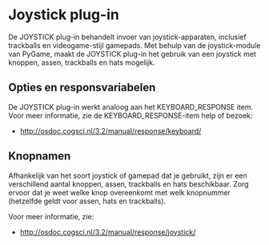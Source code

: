 # Joystick plug-in

De JOYSTICK plug-in behandelt invoer van joystick-apparaten, inclusief trackballs en videogame-stijl gamepads. Met behulp van de joystick-module van PyGame, maakt de JOYSTICK plug-in het gebruik van een joystick met knoppen, assen, trackballs en hats mogelijk.

## Opties en responsvariabelen

De JOYSTICK plug-in werkt analoog aan het KEYBOARD_RESPONSE item. Voor meer informatie, zie de KEYBOARD_RESPONSE-item help of bezoek:

- <http://osdoc.cogsci.nl/3.2/manual/response/keyboard/>

## Knopnamen

Afhankelijk van het soort joystick of gamepad dat je gebruikt, zijn er een verschillend aantal knoppen, assen, trackballs en hats beschikbaar. Zorg ervoor dat je weet welke knop overeenkomt met welk knopnummer (hetzelfde geldt voor assen, hats en trackballs).

Voor meer informatie, zie:

- <http://osdoc.cogsci.nl/3.2/manual/response/joystick/>